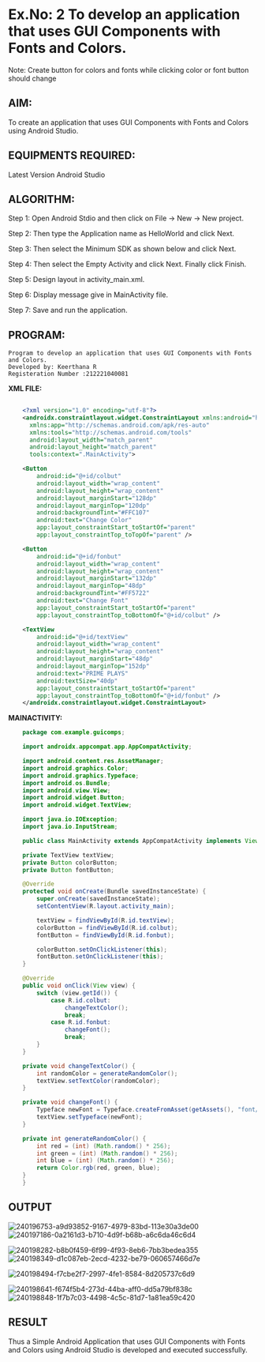 # Ex.No: 2 To develop an application that uses GUI Components with Fonts and Colors. 
Note: Create button for colors and fonts while clicking color or font button should change 


## AIM:

To create an application that uses GUI Components with Fonts and Colors using Android Studio.

## EQUIPMENTS REQUIRED:

Latest Version Android Studio

## ALGORITHM:

Step 1: Open Android Stdio and then click on File -> New -> New project.

Step 2: Then type the Application name as HelloWorld and click Next. 

Step 3: Then select the Minimum SDK as shown below and click Next.

Step 4: Then select the Empty Activity and click Next. Finally click Finish.

Step 5: Design layout in activity_main.xml.

Step 6: Display message give in MainActivity file.

Step 7: Save and run the application.

## PROGRAM:
```
Program to develop an application that uses GUI Components with Fonts and Colors.
Developed by: Keerthana R
Registeration Number :212221040081
```
**XML FILE:**
```xml
    
    <?xml version="1.0" encoding="utf-8"?>
    <androidx.constraintlayout.widget.ConstraintLayout xmlns:android="http://schemas.android.com/apk/res/android"
      xmlns:app="http://schemas.android.com/apk/res-auto"
      xmlns:tools="http://schemas.android.com/tools"
      android:layout_width="match_parent"
      android:layout_height="match_parent"
      tools:context=".MainActivity">

    <Button
        android:id="@+id/colbut"
        android:layout_width="wrap_content"
        android:layout_height="wrap_content"
        android:layout_marginStart="128dp"
        android:layout_marginTop="120dp"
        android:backgroundTint="#FFC107"
        android:text="Change Color"
        app:layout_constraintStart_toStartOf="parent"
        app:layout_constraintTop_toTopOf="parent" />

    <Button
        android:id="@+id/fonbut"
        android:layout_width="wrap_content"
        android:layout_height="wrap_content"
        android:layout_marginStart="132dp"
        android:layout_marginTop="48dp"
        android:backgroundTint="#FF5722"
        android:text="Change Font"
        app:layout_constraintStart_toStartOf="parent"
        app:layout_constraintTop_toBottomOf="@+id/colbut" />

    <TextView
        android:id="@+id/textView"
        android:layout_width="wrap_content"
        android:layout_height="wrap_content"
        android:layout_marginStart="48dp"
        android:layout_marginTop="152dp"
        android:text="PRIME PLAYS"
        android:textSize="40dp"
        app:layout_constraintStart_toStartOf="parent"
        app:layout_constraintTop_toBottomOf="@+id/fonbut" />
    </androidx.constraintlayout.widget.ConstraintLayout>
```        
**MAINACTIVITY:**
```java    
    package com.example.guicomps;

    import androidx.appcompat.app.AppCompatActivity;

    import android.content.res.AssetManager;
    import android.graphics.Color;
    import android.graphics.Typeface;
    import android.os.Bundle;
    import android.view.View;
    import android.widget.Button;
    import android.widget.TextView;

    import java.io.IOException;
    import java.io.InputStream;

    public class MainActivity extends AppCompatActivity implements View.OnClickListener {

    private TextView textView;
    private Button colorButton;
    private Button fontButton;

    @Override
    protected void onCreate(Bundle savedInstanceState) {
        super.onCreate(savedInstanceState);
        setContentView(R.layout.activity_main);

        textView = findViewById(R.id.textView);
        colorButton = findViewById(R.id.colbut);
        fontButton = findViewById(R.id.fonbut);

        colorButton.setOnClickListener(this);
        fontButton.setOnClickListener(this);
    }

    @Override
    public void onClick(View view) {
        switch (view.getId()) {
            case R.id.colbut:
                changeTextColor();
                break;
            case R.id.fonbut:
                changeFont();
                break;
        }
    }

    private void changeTextColor() {
        int randomColor = generateRandomColor();
        textView.setTextColor(randomColor);
    }

    private void changeFont() {
        Typeface newFont = Typeface.createFromAsset(getAssets(), "font/pacifico.ttf");
        textView.setTypeface(newFont);
    }

    private int generateRandomColor() {
        int red = (int) (Math.random() * 256);
        int green = (int) (Math.random() * 256);
        int blue = (int) (Math.random() * 256);
        return Color.rgb(red, green, blue);
    }
    }

```
## OUTPUT
   ![240196753-a9d93852-9167-4979-83bd-113e30a3de00](https://github.com/knight7080/Mobile-Application-Development/assets/88542035/15c3d055-81d9-4b44-8288-564fd9db294a)
![240197186-0a2161d3-b710-4d9f-b68b-a6c6da46c6d4](https://github.com/knight7080/Mobile-Application-Development/assets/88542035/fd57f6f2-47b8-4179-9c7c-95f34b6278cd)

![240198282-b8b0f459-6f99-4f93-8eb6-7bb3bedea355](https://github.com/knight7080/Mobile-Application-Development/assets/88542035/a1f4b875-7f8a-4f00-8c0e-ade88f79de15)![240198349-d1c087eb-2ecd-4232-be79-060657466d7e](https://github.com/knight7080/Mobile-Application-Development/assets/88542035/672e8289-7ba3-4846-872f-945e709f738f)

![240198494-f7cbe2f7-2997-4fe1-8584-8d205737c6d9](https://github.com/knight7080/Mobile-Application-Development/assets/88542035/f7f29bc8-7db2-42c8-86c5-7b8a83b61514)

![240198641-f674f5b4-273d-44ba-aff0-dd5a79bf838c](https://github.com/knight7080/Mobile-Application-Development/assets/88542035/1abc074d-5704-43dd-8323-e61a11c6e076)
![240198848-1f7b7c03-4498-4c5c-81d7-1a81ea59c420](https://github.com/knight7080/Mobile-Application-Development/assets/88542035/7436e103-de86-4c22-9136-907e7beaf8d5)



## RESULT
Thus a Simple Android Application that uses GUI Components with Fonts and Colors using Android Studio is developed and executed successfully.
